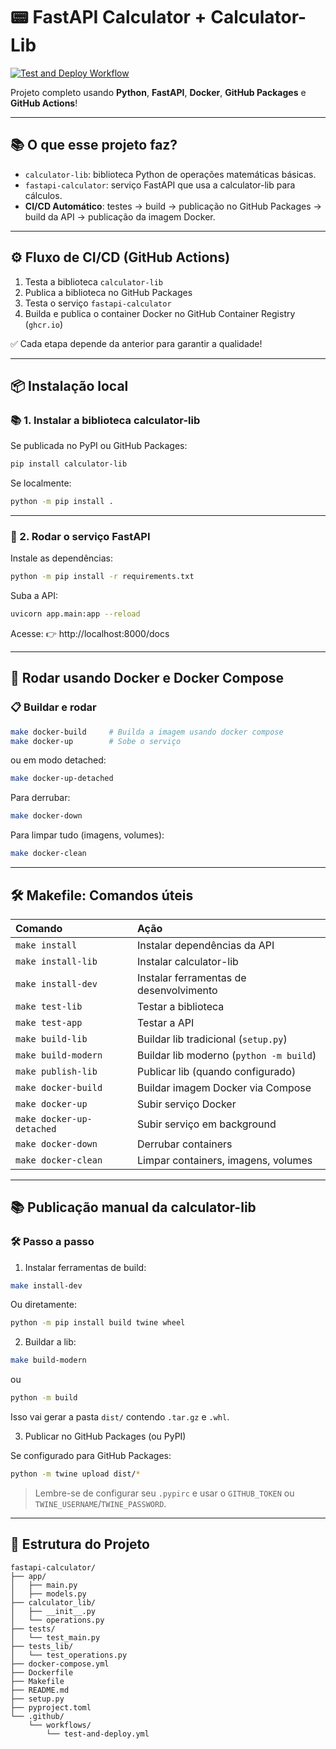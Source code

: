 # 📟 FastAPI Calculator + Calculator-Lib

[![Test and Deploy Workflow](https://github.com/guilhermbc/fastapi-calculator/actions/workflows/test-and-deploy.yml/badge.svg)](https://github.com/guilhermbc/fastapi-calculator/actions)

Projeto completo usando **Python**, **FastAPI**, **Docker**, **GitHub Packages** e **GitHub Actions**!

---

## 📚 O que esse projeto faz?

- `calculator-lib`: biblioteca Python de operações matemáticas básicas.
- `fastapi-calculator`: serviço FastAPI que usa a calculator-lib para cálculos.
- **CI/CD Automático**: testes → build → publicação no GitHub Packages → build da API → publicação da imagem Docker.

---

## ⚙️ Fluxo de CI/CD (GitHub Actions)

1. Testa a biblioteca `calculator-lib`
2. Publica a biblioteca no GitHub Packages
3. Testa o serviço `fastapi-calculator`
4. Builda e publica o container Docker no GitHub Container Registry (`ghcr.io`)

✅ Cada etapa depende da anterior para garantir a qualidade!

---

## 📦 Instalação local

### 📚 1. Instalar a biblioteca calculator-lib

Se publicada no PyPI ou GitHub Packages:

```bash
pip install calculator-lib
```

Se localmente:

```bash
python -m pip install .
```

---

### 🚀 2. Rodar o serviço FastAPI

Instale as dependências:

```bash
python -m pip install -r requirements.txt
```

Suba a API:

```bash
uvicorn app.main:app --reload
```

Acesse: 👉 http://localhost:8000/docs

---

## 🐳 Rodar usando Docker e Docker Compose

### 📋 Buildar e rodar

```bash
make docker-build     # Builda a imagem usando docker compose
make docker-up        # Sobe o serviço
```

ou em modo detached:

```bash
make docker-up-detached
```

Para derrubar:

```bash
make docker-down
```

Para limpar tudo (imagens, volumes):

```bash
make docker-clean
```

---

## 🛠️ Makefile: Comandos úteis

| Comando | Ação |
|:---|:---|
| `make install` | Instalar dependências da API |
| `make install-lib` | Instalar calculator-lib |
| `make install-dev` | Instalar ferramentas de desenvolvimento |
| `make test-lib` | Testar a biblioteca |
| `make test-app` | Testar a API |
| `make build-lib` | Buildar lib tradicional (`setup.py`) |
| `make build-modern` | Buildar lib moderno (`python -m build`) |
| `make publish-lib` | Publicar lib (quando configurado) |
| `make docker-build` | Buildar imagem Docker via Compose |
| `make docker-up` | Subir serviço Docker |
| `make docker-up-detached` | Subir serviço em background |
| `make docker-down` | Derrubar containers |
| `make docker-clean` | Limpar containers, imagens, volumes |

---

## 📚 Publicação manual da calculator-lib

### 🛠️ Passo a passo

1. Instalar ferramentas de build:

```bash
make install-dev
```

Ou diretamente:

```bash
python -m pip install build twine wheel
```

2. Buildar a lib:

```bash
make build-modern
```
ou

```bash
python -m build
```

Isso vai gerar a pasta `dist/` contendo `.tar.gz` e `.whl`.

3. Publicar no GitHub Packages (ou PyPI)

Se configurado para GitHub Packages:

```bash
python -m twine upload dist/*
```

> Lembre-se de configurar seu `.pypirc` e usar o `GITHUB_TOKEN` ou `TWINE_USERNAME`/`TWINE_PASSWORD`.

---

## 📂 Estrutura do Projeto

```plaintext
fastapi-calculator/
├── app/
│   ├── main.py
│   ├── models.py
├── calculator_lib/
│   ├── __init__.py
│   └── operations.py
├── tests/
│   └── test_main.py
├── tests_lib/
│   └── test_operations.py
├── docker-compose.yml
├── Dockerfile
├── Makefile
├── README.md
├── setup.py
├── pyproject.toml
└── .github/
    └── workflows/
        └── test-and-deploy.yml
```
